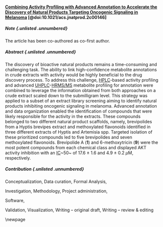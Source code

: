 #### [Combining Activity Profiling with Advanced Annotation to Accelerate the Discovery of Natural Products Targeting Oncogenic Signaling in Melanoma](https://doi.org/10.1021/acs.jnatprod.2c00146) [@doi:10.1021/acs.jnatprod.2c00146]

##### Note {.unlisted .unnumbered}

The article has been co-authored as co-first author.

##### Abstract {.unlisted .unnumbered}

The discovery of bioactive natural products remains a time-consuming and challenging task.
The ability to link high-confidence metabolite annotations in crude extracts with activity would be highly beneficial to the drug discovery process.
To address this challenge, [HPLC](#hplc)-based activity profiling and advanced [UHPLC](#uhplc)-[HR](#hr)[MS/MS](#msms) metabolite profiling for annotation were combined to leverage the information obtained from both approaches on a crude extract scaled down to the submilligram level.
This strategy was applied to a subset of an extract library screening aiming to identify natural products inhibiting oncogenic signaling in melanoma.
Advanced annotation and data organization enabled the identification of compounds that were likely responsible for the activity in the extracts.
These compounds belonged to two different natural product scaffolds, namely, brevipolides from a Hyptis brevipes extract and methoxylated flavonoids identified in three different extracts of Hyptis and Artemisia spp.
Targeted isolation of these prioritized compounds led to five brevipolides and seven methoxylated flavonoids.
Brevipolide A (**1**) and 6-methoxytricin (**9**) were the most potent compounds from each chemical class and displayed AKT activity inhibition with an [IC](#ic)~50~ of 17.6 ± 1.6 and 4.9 ± 0.2 *μ*M, respectively.

##### Contribution {.unlisted .unnumbered}

Conceptualization,
Data curation,
Formal Analysis,
<!-- Funding acquisition, -->
Investigation,
Methodology,
Project administration,
<!-- Resources, -->
Software,
<!-- Supervision, -->
Validation,
Visualization,
Writing – original draft,
Writing – review & editing

\newpage